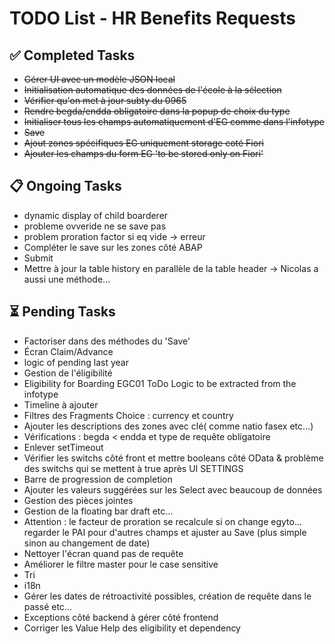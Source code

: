 # TODO List - HR Benefits Requests

## ✅ Completed Tasks
- ~~Gérer UI avec un modèle JSON local~~
- ~~Initialisation automatique des données de l'école à la sélection~~
- ~~Vérifier qu'on met à jour subty du 0965~~
- ~~Rendre begda/endda obligatoire dans la popup de choix du type~~
- ~~Initialiser tous les champs automatiquement d'EG comme dans l'infotype~~
- ~~Save~~
- ~~Ajout zones spécifiques EG uniquement storage coté Fiori~~
- ~~Ajouter les champs du form EG 'to be stored only on Fiori'~~

## 📋 Ongoing Tasks

- dynamic display of child boarderer
- probleme ovveride ne se save pas
- problem proration factor si eq vide -> erreur
- Compléter le save sur les zones côté ABAP   
- Submit
- Mettre à jour la table history en parallèle de la table header -> Nicolas a aussi une méthode...

## ⏳ Pending Tasks

- Factoriser dans des méthodes du 'Save'
- Écran Claim/Advance
- logic of pending last year
- Gestion de l'éligibilité
- Eligibility for Boarding	EGC01	ToDo	Logic to be extracted from the infotype
- Timeline à ajouter
- Filtres des Fragments Choice : currency et country
- Ajouter les descriptions des zones avec clé( comme natio fasex etc...)
- Vérifications : begda < endda et type de requête obligatoire
- Enlever setTimeout
- Vérifier les switchs côté front et mettre booleans côté OData & problème des switchs qui se mettent à true après UI SETTINGS
- Barre de progression de completion
- Ajouter les valeurs suggérées sur les Select avec beaucoup de données
- Gestion des pièces jointes
- Gestion de la floating bar draft etc...
- Attention : le facteur de proration se recalcule si on change egyto... regarder le PAI pour d'autres champs et ajuster au Save (plus simple sinon au changement de date)
- Nettoyer l'écran quand pas de requête
- Améliorer le filtre master pour le case sensitive
- Tri
- i18n
- Gérer les dates de rétroactivité possibles, création de requête dans le passé etc...
- Exceptions côté backend à gérer côté frontend
- Corriger les Value Help des eligibility et dependency
